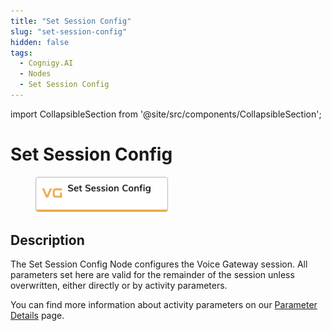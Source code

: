 ```yaml
---
title: "Set Session Config"
slug: "set-session-config"
hidden: false
tags:
  - Cognigy.AI
  - Nodes
  - Set Session Config
---
```

import CollapsibleSection from '@site/src/components/CollapsibleSection';


# Set Session Config

<figure>
  <img class="image-center" src="../../../../../../static/img/_assets/ai/build/node-reference/vg/set-session-config.png" width="50%" />
</figure>

## Description

The Set Session Config Node configures the Voice Gateway session. All parameters set here are valid for the remainder of the session unless overwritten, either directly or by activity parameters.

You can find more information about activity parameters on our [Parameter Details](parameter-details.md) page.